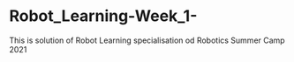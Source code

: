 # Robot_Learning-Week_1-
This is solution of Robot Learning specialisation od Robotics Summer Camp 2021
